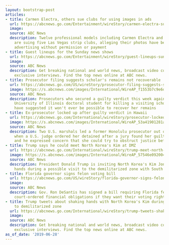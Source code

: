 ```yaml
---
layout: bootstrap-post
articles:
- title: Carmen Electra, others sue clubs for using images in ads
  url: https://abcnews.go.com/Entertainment/wireStory/carmen-electra-sue-clubs-images-ads-64029657
  image: 
  source: ABC News
  description: Twelve professional models including Carmen Electra and Lucy Pinder
    are suing five Las Vegas strip clubs, alleging their photos have been used for
    advertising without permission or payment
- title: Guest lineups for the Sunday news shows
  url: https://abcnews.go.com/Entertainment/wireStory/guest-lineups-sunday-news-shows-64029656
  image: 
  source: ABC News
  description: Get breaking national and world news, broadcast video coverage, and
    exclusive interviews. Find the top news online at ABC news.
- title: Prosecutor filing suggests scholar's remains not recoverable
  url: https://abcnews.go.com/US/wireStory/prosecutor-filing-suggests-scholars-remains-recoverable-64029520
  image: https://s.abcnews.com/images/International/WireAP_f1553b7c9e6d4873997ceeb6dc9424a8_16x9_992.jpg
  source: ABC News
  description: Prosecutors who secured a guilty verdict this week against a former
    University of Illinois doctoral student for killing a visiting scholar from China
    have suggested it won't ever be possible to recover her remains
- title: Ex-prosecutor locked up after guilty verdict in Hawaii
  url: https://abcnews.go.com/International/wireStory/prosecutor-locked-guilty-verdict-hawaii-64029015
  image: https://s.abcnews.com/images/International/WireAP_53a41901281a45fda48b481160669822_16x9_992.jpg
  source: ABC News
  description: Two U.S. marshals led a former Honolulu prosecutor out of a courtroom
    when a U.S. judge ordered her detained after a jury found her guilty of conspiracy
    and he expressed concern that she could try to obstruct justice before being sentenced
- title: Trump says he could meet North Korea's Kim at DMZ
  url: https://abcnews.go.com/International/wireStory/trump-meet-north-koreas-kim-dmz-64028948
  image: https://s.abcnews.com/images/International/WireAP_57546e092004455088bfce5c4920f401_16x9_992.jpg
  source: ABC News
  description: President Donald Trump is inviting North Korea's Kim Jong Un to shake
    hands during a possible visit to the demilitarized zone with South Korea
- title: Florida governor signs felon voting bill
  url: https://abcnews.go.com/US/wireStory/florida-governor-signs-felon-voting-bill-64028848
  image: 
  source: ABC News
  description: Gov. Ron DeSantis has signed a bill requiring Florida felons to pay
    court-ordered financial obligations if they want their voting rights restored
- title: Trump tweets about shaking hands with North Korea's Kim during possible visit
    to demilitarized zone
  url: https://abcnews.go.com/International/wireStory/trump-tweets-shaking-hands-north-koreas-kim-visit-64028846
  image: 
  source: ABC News
  description: Get breaking national and world news, broadcast video coverage, and
    exclusive interviews. Find the top news online at ABC news.
as_of_date: '2019-06-28'
---
```


